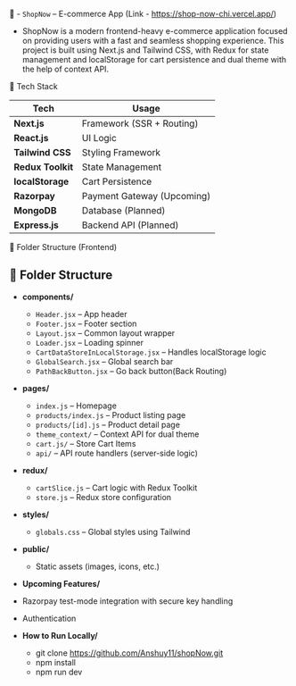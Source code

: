 🛒 - `ShopNow` –  E-commerce App (Link - https://shop-now-chi.vercel.app/)
 - ShopNow is a modern frontend-heavy e-commerce application focused on providing users with a fast and seamless shopping experience. This project is built using Next.js and Tailwind CSS, with Redux for state management and localStorage for cart persistence and dual theme with the help of context API.


🧠 Tech Stack

| Tech              | Usage                      |
| ----------------- | -------------------------- |
| **Next.js**       | Framework (SSR + Routing)  |
| **React.js**      | UI Logic                   |
| **Tailwind CSS**  | Styling Framework          |
| **Redux Toolkit** | State Management           |
| **localStorage**  | Cart Persistence           |
| **Razorpay**      | Payment Gateway (Upcoming) |
| **MongoDB**       | Database (Planned)         |
| **Express.js**    | Backend API (Planned)      |


📁 Folder Structure (Frontend)

## 📁 Folder Structure

- **components/**
  - `Header.jsx` – App header
  - `Footer.jsx` – Footer section
  - `Layout.jsx` – Common layout wrapper
  - `Loader.jsx` – Loading spinner
  - `CartDataStoreInLocalStorage.jsx` – Handles localStorage logic
  - `GlobalSearch.jsx` – Global search bar
  - `PathBackButton.jsx` – Go back button(Back Routing)

- **pages/**
  - `index.js` – Homepage
  - `products/index.js` – Product listing page
  - `products/[id].js` – Product detail page
  - `theme_context/` – Context API for dual theme
  - `cart.js/` – Store Cart Items
  - `api/` – API route handlers (server-side logic)

- **redux/**
  - `cartSlice.js` – Cart logic with Redux Toolkit
  - `store.js` – Redux store configuration


- **styles/**
  - `globals.css` – Global styles using Tailwind

- **public/**
  - Static assets (images, icons, etc.)


- **Upcoming Features/**
-  Razorpay test-mode integration with secure key handling
-  Authentication 



- **How to Run Locally/**
  - git clone https://github.com/Anshuy11/shopNow.git
  - npm install
  - npm run dev




